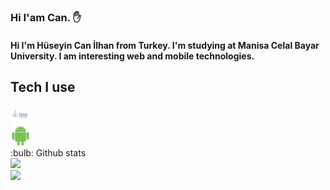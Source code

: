 ### Hi  I'am Can. :hand:

#### Hi I'm Hüseyin Can İlhan from Turkey. I'm studying  at Manisa Celal Bayar University. I am interesting web and  mobile technologies.


## Tech I use 



<img height="32" width="32"  style="display:block;" src="https://raw.githubusercontent.com/github/explore/80688e429a7d4ef2fca1e82350fe8e3517d3494d/topics/java/java.png" />
    
<img height="32" width="32" src="https://raw.githubusercontent.com/github/explore/80688e429a7d4ef2fca1e82350fe8e3517d3494d/topics/android/android.png" />







<summary>:bulb: Github stats</summary>
<img src="https://github-readme-stats.vercel.app/api?username=Canlhan&show_icons=true&theme=radical">

<br>
<img src="https://github-readme-stats.vercel.app/api/top-langs/?username=Canlhan&layout=compact">

